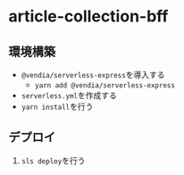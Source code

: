 # article-collection-bff

## 環境構築

- `@vendia/serverless-express`を導入する
  - `yarn add @vendia/serverless-express`
- `serverless.yml`を作成する
- `yarn install`を行う

## デプロイ

1. `sls deploy`を行う